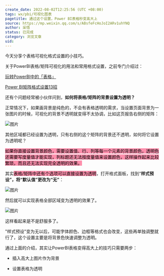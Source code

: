 ```yaml
---
create_date: 2022-08-02T12:25:56 (UTC +08:00)
tags: wx/pbi/可视化图表
pagetitle: 通过这个设置，Power BI表格秒变高大上
source: https://mp.weixin.qq.com/s/ABsfeFcHoJoI2ARv1uhYNQ
author: 采悟
status: 已完成
category: 浏览文章
uid: 
---
```


今天分享个表格可视化格式设置的小技巧。

关于PowerBI表格/矩阵可视化的用法和常用格式设置，之前专门介绍过：

[玩转PowerBI中的「表格」](http://mp.weixin.qq.com/s?__biz=MzA4MzQwMjY4MA==&mid=2484067625&idx=1&sn=6d48553aea3bc7baffecedb3d23af924&chksm=8e0c77feb97bfee877dfcdce78764746dd24f445b3bc6fd43c964a99eb08839983ad4b98f614&scene=21#wechat_redirect)

[Power BI矩阵格式设置13招](http://mp.weixin.qq.com/s?__biz=MzA4MzQwMjY4MA==&mid=2484071983&idx=1&sn=3fd379f7bf88141747ac9a09dc4273b7&chksm=8e0c44f8b97bcdee4cb068fd1e47e033629cf0734dd29c8341746d449372068dbb4e6d298cba&scene=21#wechat_redirect)

还有个问题经常被小伙伴问到，**如何将表格/矩阵的背景设置为透明？**

正常情况下，如果画背景是纯色的，不会有表格透明的需求，当设置页面背景为一张图片的时候，可视化的背景不透明就变得不太协调，比如这页报告右侧的矩阵：

![图片](https://mmbiz.qpic.cn/mmbiz_png/aHEbZtANQJMVCAHpJojicCnSvxJ8CtJFykVoYsJfDD0ib9ouPAYSOL3XAEoKUj1ZMNDffQiclvFSCp5SwEAWZbhfw/640?wx_fmt=png&wxfrom=5&wx_lazy=1&wx_co=1)

其他区域都已经设置为透明，只有右侧的这个矩阵的背景还不透明，如何将它设置为透明呢？

<mark style="background: #FF5582A6;">如果你直接设置背景颜色，需要设置值、行、列等每一个元素的背景颜色，透明色还需要写度量值才能实现，列标题还无法按度量值来设置颜色，这样操作起来比较繁琐，而且还无法实现完全透明的效果。</mark>

其实<mark style="background: #FF5582A6;">表格/矩阵中还有个选项可以直接设置为透明</mark>，打开格式面板，找到“**样式预设”，将“默认值”更改为“无”**：

![图片](https://mmbiz.qpic.cn/mmbiz_png/aHEbZtANQJMVCAHpJojicCnSvxJ8CtJFyGhdKcpTAdRWh0psXibyzibTSCWFFIndSNBqMMiajDicZ6Vu66Ay7TUn7tw/640?wx_fmt=png&wxfrom=5&wx_lazy=1&wx_co=1)

然后就可以实现表格全部区域变为透明的效果了。

![图片](https://mmbiz.qpic.cn/mmbiz_png/aHEbZtANQJMVCAHpJojicCnSvxJ8CtJFyrrdOVWic4vrBJ2IKTlTgFklTIf8OgiaiaiaOF1OHicBIbjYFgxXJtK4d0jQ/640?wx_fmt=png&wxfrom=5&wx_lazy=1&wx_co=1)

这样看起来是不是舒服多了。

"样式预设"变为无以后，可能字体颜色、边框等格式也会改变，这些再单独调整就行了，这个设置主要是将背景色快速调整为透明。

通过上面的介绍，其实让PowerBI表格变得高大上的技巧只需要两步：  

-   插入高大上图片作为背景
    
-   设置表格为透明
    
